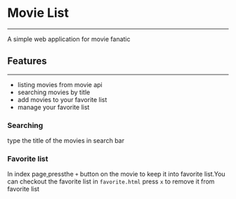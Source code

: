 # Movie List

---

A simple web application for movie fanatic

## Features

---

- listing movies from movie api
- searching movies by title
- add movies to your favorite list
- manage your favorite list

### Searching
type the title of the movies in search bar
### Favorite list
In index page,pressthe `+` button on the movie to keep it into favorite list.You can checkout the favorite list in `favorite.html` press `x` to remove it from favorite list 
